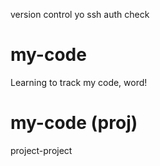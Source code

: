 version control yo ssh auth check
# my-code
Learning to track my code, word!
# my-code (proj)
project-project
















